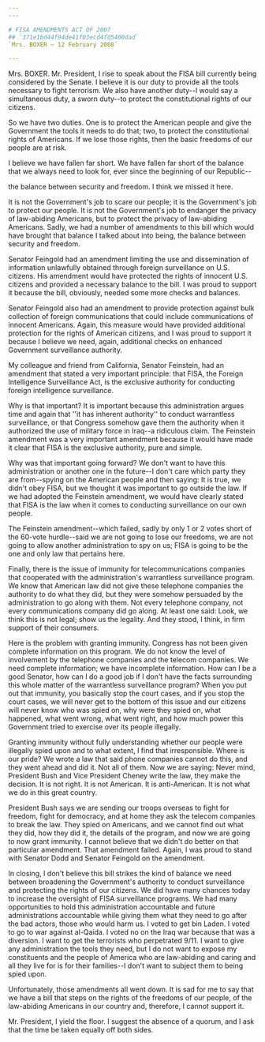 ```yaml
---
---

# FISA AMENDMENTS ACT OF 2007
## `371e1bd44f94de41f03ecd4fd5400dad`
`Mrs. BOXER — 12 February 2008`

---
```



Mrs. BOXER. Mr. President, I rise to speak about the FISA bill 
currently being considered by the Senate. I believe it is our duty to 
provide all the tools necessary to fight terrorism. We also have 
another duty--I would say a simultaneous duty, a sworn duty--to protect 
the constitutional rights of our citizens.

So we have two duties. One is to protect the American people and give 
the Government the tools it needs to do that; two, to protect the 
constitutional rights of Americans. If we lose those rights, then the 
basic freedoms of our people are at risk.

I believe we have fallen far short. We have fallen far short of the 
balance that we always need to look for, ever since the beginning of 
our Republic--


the balance between security and freedom. I think we missed it here.

It is not the Government's job to scare our people; it is the 
Government's job to protect our people. It is not the Government's job 
to endanger the privacy of law-abiding Americans, but to protect the 
privacy of law-abiding Americans. Sadly, we had a number of amendments 
to this bill which would have brought that balance I talked about into 
being, the balance between security and freedom.

Senator Feingold had an amendment limiting the use and dissemination 
of information unlawfully obtained through foreign surveillance on U.S. 
citizens. His amendment would have protected the rights of innocent 
U.S. citizens and provided a necessary balance to the bill. I was proud 
to support it because the bill, obviously, needed some more checks and 
balances.

Senator Feingold also had an amendment to provide protection against 
bulk collection of foreign communications that could include 
communications of innocent Americans. Again, this measure would have 
provided additional protection for the rights of American citizens, and 
I was proud to support it because I believe we need, again, additional 
checks on enhanced Government surveillance authority.

My colleague and friend from California, Senator Feinstein, had an 
amendment that stated a very important principle: that FISA, the 
Foreign Intelligence Surveillance Act, is the exclusive authority for 
conducting foreign intelligence surveillance.

Why is that important? It is important because this administration 
argues time and again that ''it has inherent authority'' to conduct 
warrantless surveillance, or that Congress somehow gave them the 
authority when it authorized the use of military force in Iraq--a 
ridiculous claim. The Feinstein amendment was a very important 
amendment because it would have made it clear that FISA is the 
exclusive authority, pure and simple.

Why was that important going forward? We don't want to have this 
administration or another one in the future--I don't care which party 
they are from--spying on the American people and then saying: It is 
true, we didn't obey FISA, but we thought it was important to go 
outside the law. If we had adopted the Feinstein amendment, we would 
have clearly stated that FISA is the law when it comes to conducting 
surveillance on our own people.

The Feinstein amendment--which failed, sadly by only 1 or 2 votes 
short of the 60-vote hurdle--said we are not going to lose our 
freedoms, we are not going to allow another administration to spy on 
us; FISA is going to be the one and only law that pertains here.

Finally, there is the issue of immunity for telecommunications 
companies that cooperated with the administration's warrantless 
surveillance program. We know that American law did not give these 
telephone companies the authority to do what they did, but they were 
somehow persuaded by the administration to go along with them. Not 
every telephone company, not every communications company did go along. 
At least one said: Look, we think this is not legal; show us the 
legality. And they stood, I think, in firm support of their consumers.

Here is the problem with granting immunity. Congress has not been 
given complete information on this program. We do not know the level of 
involvement by the telephone companies and the telecom companies. We 
need complete information; we have incomplete information. How can I be 
a good Senator, how can I do a good job if I don't have the facts 
surrounding this whole matter of the warrantless surveillance program? 
When you put out that immunity, you basically stop the court cases, and 
if you stop the court cases, we will never get to the bottom of this 
issue and our citizens will never know who was spied on, why were they 
spied on, what happened, what went wrong, what went right, and how much 
power this Government tried to exercise over its people illegally.

Granting immunity without fully understanding whether our people were 
illegally spied upon and to what extent, I find that irresponsible. 
Where is our pride? We wrote a law that said phone companies cannot do 
this, and they went ahead and did it. Not all of them. Now we are 
saying: Never mind, President Bush and Vice President Cheney write the 
law, they make the decision. It is not right. It is not American. It is 
anti-American. It is not what we do in this great country.

President Bush says we are sending our troops overseas to fight for 
freedom, fight for democracy, and at home they ask the telecom 
companies to break the law. They spied on Americans, and we cannot find 
out what they did, how they did it, the details of the program, and now 
we are going to now grant immunity. I cannot believe that we didn't do 
better on that particular amendment. That amendment failed. Again, I 
was proud to stand with Senator Dodd and Senator Feingold on the 
amendment.

In closing, I don't believe this bill strikes the kind of balance we 
need between broadening the Government's authority to conduct 
surveillance and protecting the rights of our citizens. We did have 
many chances today to increase the oversight of FISA surveillance 
programs. We had many opportunities to hold this administration 
accountable and future administrations accountable while giving them 
what they need to go after the bad actors, those who would harm us. I 
voted to get bin Laden. I voted to go to war against al-Qaida. I voted 
no on the Iraq war because that was a diversion. I want to get the 
terrorists who perpetrated 9/11. I want to give any administration the 
tools they need, but I do not want to expose my constituents and the 
people of America who are law-abiding and caring and all they live for 
is for their families--I don't want to subject them to being spied 
upon.

Unfortunately, those amendments all went down. It is sad for me to 
say that we have a bill that steps on the rights of the freedoms of our 
people, of the law-abiding Americans in our country and, therefore, I 
cannot support it.

Mr. President, I yield the floor. I suggest the absence of a quorum, 
and I ask that the time be taken equally off both sides.